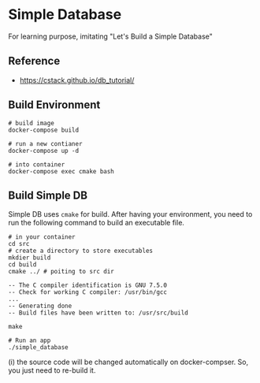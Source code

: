 # Simple Database

For learning purpose, imitating "Let's Build a Simple Database"  


## Reference 
- https://cstack.github.io/db_tutorial/

## Build Environment
```
# build image
docker-compose build

# run a new contianer 
docker-compose up -d

# into container 
docker-compose exec cmake bash 
```

## Build Simple DB
Simple DB uses `cmake` for build. 
After having your environment, you need to run the following command to build an executable file.

```
# in your container 
cd src
# create a directory to store executables 
mkdier build 
cd build
cmake ../ # poiting to src dir

-- The C compiler identification is GNU 7.5.0
-- Check for working C compiler: /usr/bin/gcc
...
-- Generating done
-- Build files have been written to: /usr/src/build

make

# Run an app
./simple_database
```
(i) the source code will be changed automatically on docker-compser. 
So, you just need to re-build it.
